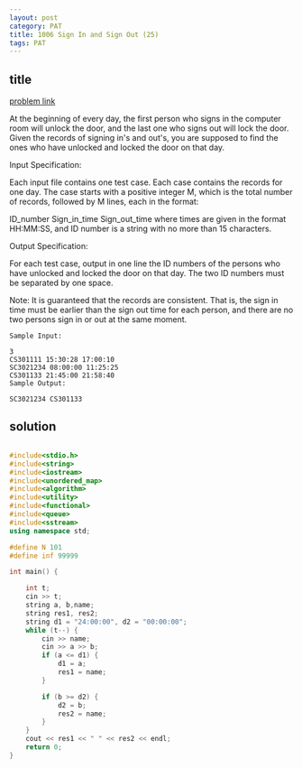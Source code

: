 ```yaml
---
layout: post
category: PAT
title: 1006 Sign In and Sign Out (25)
tags: PAT
---
```


## title
[problem link](https://pintia.cn/problem-sets/994805342720868352/problems/994805516654460928)

At the beginning of every day, the first person who signs in the computer room will unlock the door, and the last one who signs out will lock the door. Given the records of signing in's and out's, you are supposed to find the ones who have unlocked and locked the door on that day.

Input Specification:

Each input file contains one test case. Each case contains the records for one day. The case starts with a positive integer M, which is the total number of records, followed by M lines, each in the format:

ID_number Sign_in_time Sign_out_time
where times are given in the format HH:MM:SS, and ID number is a string with no more than 15 characters.

Output Specification:

For each test case, output in one line the ID numbers of the persons who have unlocked and locked the door on that day. The two ID numbers must be separated by one space.

Note: It is guaranteed that the records are consistent. That is, the sign in time must be earlier than the sign out time for each person, and there are no two persons sign in or out at the same moment.
	
	Sample Input:
	
	3
	CS301111 15:30:28 17:00:10
	SC3021234 08:00:00 11:25:25
	CS301133 21:45:00 21:58:40
	Sample Output:
	
	SC3021234 CS301133

## solution


```c++

#include<stdio.h>
#include<string>
#include<iostream>
#include<unordered_map>
#include<algorithm>
#include<utility>
#include<functional>
#include<queue>
#include<sstream>
using namespace std;

#define N 101
#define inf 99999

int main() {

	int t;
	cin >> t;
	string a, b,name;
	string res1, res2;
	string d1 = "24:00:00", d2 = "00:00:00";
	while (t--) {
		cin >> name;
		cin >> a >> b;
		if (a <= d1) {
			d1 = a;
			res1 = name;
		}

		if (b >= d2) {
			d2 = b;
			res2 = name;
		}
	}
	cout << res1 << " " << res2 << endl;
	return 0;
}
```
